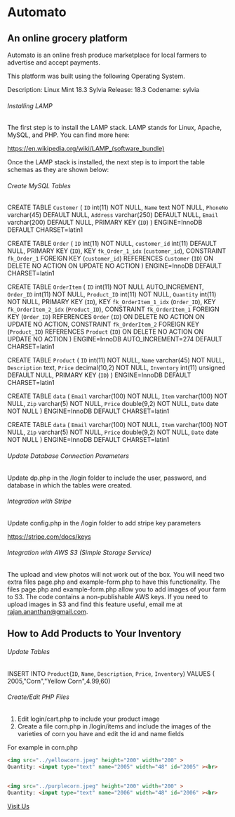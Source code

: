 # Automato

## An online grocery platform

Automato is an online fresh produce marketplace for local farmers to advertise and accept payments. 

This platform was built using the following Operating System. 

Description:	Linux Mint 18.3 Sylvia
Release:	18.3
Codename:	sylvia

###### Installing LAMP

The first step is to install the LAMP stack.  LAMP stands for Linux, Apache, MySQL, and PHP.  You can find more here:

https://en.wikipedia.org/wiki/LAMP_(software_bundle)

Once the LAMP stack is installed, the next step is to import the table schemas as they are shown below:

###### Create MySQL Tables

CREATE TABLE `Customer` (
  `ID` int(11) NOT NULL,
  `Name` text NOT NULL,
  `PhoneNo` varchar(45) DEFAULT NULL,
  `Address` varchar(250) DEFAULT NULL,
  `Email` varchar(200) DEFAULT NULL,
  PRIMARY KEY (`ID`)
) ENGINE=InnoDB DEFAULT CHARSET=latin1


CREATE TABLE `Order` (
  `ID` int(11) NOT NULL,
  `customer_id` int(11) DEFAULT NULL,
  PRIMARY KEY (`ID`),
  KEY `fk_Order_1_idx` (`customer_id`),
  CONSTRAINT `fk_Order_1` FOREIGN KEY (`customer_id`) REFERENCES `Customer` (`ID`) ON DELETE NO ACTION ON UPDATE NO ACTION
) ENGINE=InnoDB DEFAULT CHARSET=latin1


CREATE TABLE `OrderItem` (
  `ID` int(11) NOT NULL AUTO_INCREMENT,
  `Order_ID` int(11) NOT NULL,
  `Product_ID` int(11) NOT NULL,
  `Quantity` int(11) NOT NULL,
  PRIMARY KEY (`ID`),
  KEY `fk_OrderItem_1_idx` (`Order_ID`),
  KEY `fk_OrderItem_2_idx` (`Product_ID`),
  CONSTRAINT `fk_OrderItem_1` FOREIGN KEY (`Order_ID`) REFERENCES `Order` (`ID`) ON DELETE NO ACTION ON UPDATE NO ACTION,
  CONSTRAINT `fk_OrderItem_2` FOREIGN KEY (`Product_ID`) REFERENCES `Product` (`ID`) ON DELETE NO ACTION ON UPDATE NO ACTION
) ENGINE=InnoDB AUTO_INCREMENT=274 DEFAULT CHARSET=latin1


CREATE TABLE `Product` (
  `ID` int(11) NOT NULL,
  `Name` varchar(45) NOT NULL,
  `Description` text,
  `Price` decimal(10,2) NOT NULL,
  `Inventory` int(11) unsigned DEFAULT NULL,
  PRIMARY KEY (`ID`)
) ENGINE=InnoDB DEFAULT CHARSET=latin1


CREATE TABLE `data` (
  `Email` varchar(100) NOT NULL,
  `Item` varchar(100) NOT NULL,
  `Zip` varchar(5) NOT NULL,
  `Price` double(9,2) NOT NULL,
  `Date` date NOT NULL
) ENGINE=InnoDB DEFAULT CHARSET=latin1


CREATE TABLE `data` (
  `Email` varchar(100) NOT NULL,
  `Item` varchar(100) NOT NULL,
  `Zip` varchar(5) NOT NULL,
  `Price` double(9,2) NOT NULL,
  `Date` date NOT NULL
) ENGINE=InnoDB DEFAULT CHARSET=latin1


###### Update Database Connection Parameters

Update dp.php in the /login folder to include the user, password, and database in which the tables were created.


###### Integration with Stripe

Update config.php in the /login folder to add stripe key parameters

https://stripe.com/docs/keys


###### Integration with AWS S3 (Simple Storage Service)

The upload and view photos will not work out of the box.  You will need two extra files page.php and example-form.php to have this functionality.  The files page.php and example-form.php allow you to add images of your farm to S3.  The code contains a non-publishable AWS keys.  If you need to upload images in S3 and find this feature useful, email me at rajan.ananthan@gmail.com.

## How to Add Products to Your Inventory

###### Update Tables

INSERT INTO `Product`(`ID`, `Name`, `Description`, `Price`, `Inventory`) VALUES ( 2005,"Corn","Yellow Corn",4.99,60)

###### Create/Edit PHP Files

1. Edit login/cart.php to include your product image
2. Create a file corn.php in /login/items and include the images of the varieties of corn you have and edit the id and name fields 

For example in corn.php

```html
<img src="../yellowcorn.jpeg" height="200" width="200" >
Quantity: <input type="text" name="2005" width="48" id="2005" ><br>	
  	
  	
<img src="../purplecorn.jpeg" height="200" width="200" >
Quantity: <input type="text" name="2006" width="48" id="2006" ><br>	
```






[Visit Us](http://foodio.000webhostapp.com)
